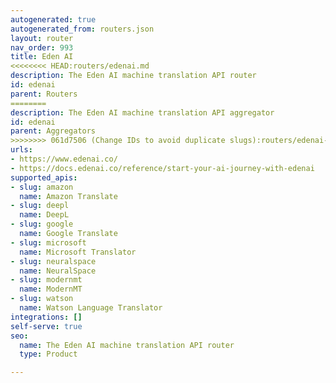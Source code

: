 ```yaml
---
autogenerated: true
autogenerated_from: routers.json
layout: router
nav_order: 993
title: Eden AI
<<<<<<<< HEAD:routers/edenai.md
description: The Eden AI machine translation API router
id: edenai
parent: Routers
========
description: The Eden AI machine translation API aggregator
id: edenai
parent: Aggregators
>>>>>>>> 061d7506 (Change IDs to avoid duplicate slugs):routers/edenai-router.md
urls:
- https://www.edenai.co/
- https://docs.edenai.co/reference/start-your-ai-journey-with-edenai
supported_apis:
- slug: amazon
  name: Amazon Translate
- slug: deepl
  name: DeepL
- slug: google
  name: Google Translate
- slug: microsoft
  name: Microsoft Translator
- slug: neuralspace
  name: NeuralSpace
- slug: modernmt
  name: ModernMT
- slug: watson
  name: Watson Language Translator
integrations: []
self-serve: true
seo:
  name: The Eden AI machine translation API router
  type: Product

---
```


